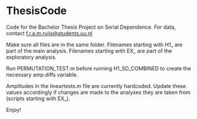 # ThesisCode
Code for the Bachelor Thesis Project on Serial Dependence. For data, contact f.r.a.m.ruijs@students.uu.nl

Make sure all files are in the same folder.
Filenames starting with H1_ are part of the main analysis.
Filenames starting with EX_ are part of the exploratory analysis.

Run PERMUTATION_TEST.m before running H1_SD_COMBINED to create the necessary amp.diffs variable. 

Amplitudes in the lineartests.m file are currently hardcoded. 
Update these values accordingly if changes are made to the analyses they are taken from (scripts starting with EX_).

Enjoy!







